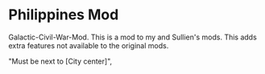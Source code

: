 # Philippines Mod
Galactic-Civil-War-Mod. This is a mod to my and Sullien's mods. This adds extra features not available to the original mods.

"Must be next to [City center]",

